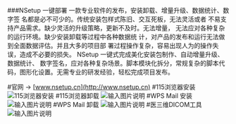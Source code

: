 ###NSetup 一键部署
一款专业软件的发布，安装卸载、增量升级、数据统计、数字签 名都是必不可少的。传统安装包样式陈旧、交互死板，无法灵活或者 不易支持产品需求。缺少灵活的升级策略，更新不及时。无法增量， 无法应对各种复杂的运行环境。缺少安装卸载等过程中各种数据统 计，对产品的发布和运行无法做到全面数据评估。并且大多的项目部 署过程操作复杂，容易出现人为的操作失误，造成不必要的损失。 NSetup 一键式完成美化安装包制作、自动增量升级、数据统计、 数字签名，应对各种复杂场景。脚本模块化拆分，常规复杂的脚本代 码，图形化设置。无需专业的研发经验，轻松完成项目发布。

#官网 -> [www.nsetup.cn](http://www.nsetup.cn)
#115浏览器安装
![115浏览器安装](http://obflc4vnj.bkt.clouddn.com/115install.gif "115浏览器安装")
#115浏览器卸载
![输入图片说明](http://obflc4vnj.bkt.clouddn.com/115uninstall.gif "在这里输入图片标题")
#WPS Mail 安装
![输入图片说明](http://obflc4vnj.bkt.clouddn.com/wpsmail_install.gif "在这里输入图片标题")
#WPS Mail 卸载
![输入图片说明](http://obflc4vnj.bkt.clouddn.com/wpsmail_uninstall.gif "在这里输入图片标题")
#医三维DICOM工具
![输入图片说明](http://obflc4vnj.bkt.clouddn.com/mango.gif "在这里输入图片标题")
